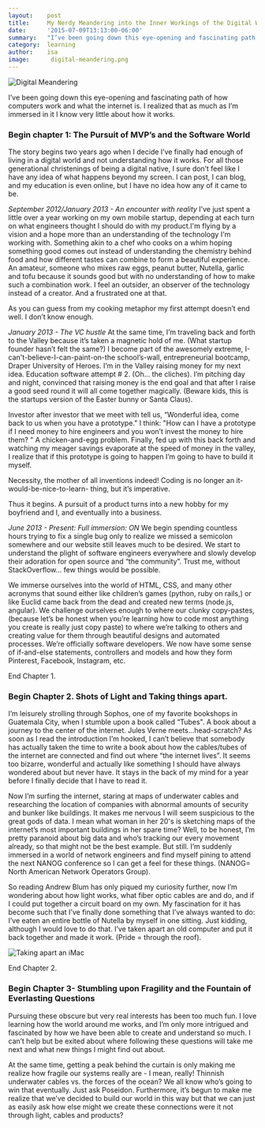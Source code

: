 ```yaml
---
layout:    post
title:     My Nerdy Meandering into the Inner Workings of the Digital World and Ocassional references to Nutella. A snapshot. 
date:      '2015-07-09T13:13:00-06:00'
summary:   "I’ve been going down this eye-opening and fascinating path of how computers work and what the internet is. I realized that as much as I’m immersed in it I know very very little about how it works "
category:  learning
author:    isa	 
image: 		digital-meandering.png
---
```


![Digital Meandering](/images/digital-meandering.jpg)

I’ve been going down this eye-opening and fascinating path of how computers work and what the internet is. I realized that as much as I’m immersed in it I know very little about how it works. 

### Begin chapter 1: The Pursuit of MVP’s and the Software World

The story begins two years ago when I decide I’ve finally had enough of living in a digital world and not understanding how it works. For all those generational christenings of being a digital native, I sure don’t feel like I have any idea of what happens beyond my screen. I can post, I can blog, and my education is even online, but I have no idea how any of it came to be. 

_September 2012/January 2013 - An encounter with reality_ 
I’ve just spent a little over a year working on my own mobile startup, depending at each turn on what engineers thought I should do with my product.I'm flying by a vision and a hope more than an understanding of the technology I'm working with. Something akin to a chef who cooks on a whim hoping something good comes out instead of understanding the chemistry behind food and how different tastes can combine to form a beautiful experience. An amateur, someone who mixes raw eggs, peanut butter, Nutella, garlic and tofu because it sounds good but with no understanding of how to make such a combination work. I feel an outsider, an observer of the technology instead of a creator. And a frustrated one at that. 

As you can guess from my cooking metaphor my first attempt doesn’t end well. I don’t know enough. 

_January 2013 - The VC hustle_
At the same time, I’m traveling back and forth to the Valley because it’s taken a magnetic hold of me. (What startup founder hasn’t felt the same?)  I become part of the awesomely extreme, I-can't-believe-I-can-paint-on-the school’s-wall, entrepreneurial bootcamp, Draper University of Heroes. I’m in the Valley raising money for my next idea. Education software attempt # 2. (Oh... the cliches).  I’m pitching day and night, convinced that raising money is the end goal and that after I raise a good seed round it will all come together magically. (Beware kids, this is the startups version of the Easter bunny or Santa Claus). 

Investor after investor that we meet with tell us, “Wonderful idea, come back to us when you have a prototype." I think: "How can I have a prototype if I need money to hire engineers and you won’t invest the money to hire them? " A chicken-and-egg problem. Finally, fed up with this back forth and watching my meager savings evaporate at the speed of money in the valley, I realize that if this prototype is going to happen I’m going to have to build it myself.

Necessity, the mother of all inventions indeed! Coding is no longer an it-would-be-nice-to-learn- thing, but it’s imperative. 

Thus it begins. A pursuit of a product turns into a new hobby for my boyfriend and I, and eventually into a business. 

_June 2013 - Present: Full immersion: ON_
We begin spending countless hours trying to fix a single bug only to realize we missed a semicolon somewhere and our website still leaves much to be desired. We start to understand the plight of software engineers everywhere and slowly develop their adoration for open source and “the community”. Trust me, without StackOverflow... few things would be possible.  

We immerse ourselves into the world of HTML, CSS, and many other acronyms that sound either like children’s games (python, ruby on rails,) or like Euclid came back from the dead and created new terms (node.js, angular). We challenge ourselves enough to where our clunky copy-pastes, (because let’s be honest when you’re learning how to code most anything you create is really just copy paste) to where we’re talking to others and creating value for them through beautiful designs and automated processes. We’re officially software developers. We now have some sense of if-and-else statements, controllers and models and how they form Pinterest, Facebook, Instagram, etc. 

End Chapter 1. 


### Begin Chapter 2.  Shots of Light and Taking things apart. 

I’m leisurely strolling through Sophos, one of my favorite bookshops in Guatemala City, when I stumble upon a book called “Tubes". A book about a journey to the center of the internet. Jules Verne meets...head-scratch? As soon as I read the introduction I’m hooked, I can’t believe that somebody has actually taken the time to write a book about how the cables/tubes of the internet are connected and find out where “the internet lives”. It seems too bizarre, wonderful and actually like something I should have always wondered about but never have. It stays in the back of my mind for a year before I finally decide that I have to read it. 

Now I’m surfing the internet, staring at maps of underwater cables and researching the location of companies with abnormal amounts of security and bunker like buildings. It makes me nervous I will seem suspicious to the great gods of data. I mean what woman in her 20's is sketching maps of the internet’s most important buildings in her spare time? Well, to be honest, I’m pretty paranoid about big data and who’s tracking our every movement already, so that might not be the best example. But still. I’m suddenly immersed in a world of network engineers and find myself pining to attend the next NANOG conference so I can get a feel for these things. (NANOG= North American Network Operators Group).  

So reading Andrew Blum has only piqued my curiosity further, now I’m wondering about how light works, what fiber optic cables are and do, and if I could put together a circuit board on my own. My fascination for it has become such that I’ve finally done something that I’ve always wanted to do: I’ve eaten an entire bottle of Nutella by myself in one sitting. Just kidding, although I would love to do that. I’ve taken apart an old computer and put it back together and made it work. (Pride = through the roof). 

![Taking apart an iMac](/images/imac1.jpg)

End Chapter 2. 

### Begin Chapter 3- Stumbling upon Fragility and the Fountain of Everlasting Questions

Pursuing these obscure but very real interests has been too much fun. I love learning how the world around me works, and I’m only more intrigued and fascinated by how we have been able to create and understand so much. I can’t help but be exited about where following these questions will take me next and what new things I might find out about. 

 At the same time, getting a peak behind the curtain is only making me realize how fragile our systems really are - I mean,  really! Thinnish underwater cables vs. the forces of the ocean? We all know who’s going to win that eventually. Just ask Poseidon.  Furthermore, it’s begun to make me realize that we’ve decided to build our world in this way but that we can just as easily ask how else might we create these connections were it not through light, cables and products? 

